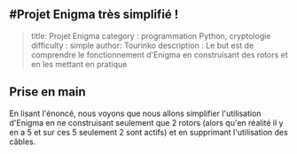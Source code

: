 #__Projet Enigma très simplifié !__
--
>title: Projet Enigma
>category : programmation Python, cryptologie
>difficulty : simple
>author: Tourinko
>description : Le but est de comprendre le fonctionnement d'Enigma en construisant des rotors et en les mettant en pratique

__Prise en main__
--
En lisant l'énoncé, nous voyons que nous allons simplifier l'utilisation d'Enigma en ne construisant seulement que 2 rotors (alors qu'en réalité il y en a 5 et sur ces 5 seulement 2 sont actifs) et en supprimant l'utilisation des câbles.


